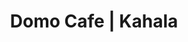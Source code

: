 ---
layout: place
title: "Domo Cafe | Kahala"
permalink: /hawaii/honolulu/domo-cafe-kahala.html
stateAbbr: HI
stateName: Hawaii
cityName: Honolulu
seo:
  name: "Domo Cafe | Kahala"
  type: Restaurant
  links: null
description: "Domo Cafe | Kahala serves delicious sushi in Honolulu, Hawaii. Try fresh Japanese dishes for a great dining experience. "
place_id: ChIJw-k640ptAHwRmKZyzsfP1Vg
photos:
  - name: >-
      places/ChIJw-k640ptAHwRmKZyzsfP1Vg/photos/AeeoHcLanisoZVMCsrtwdpPRsFowp8vHKuWoKA23ScqR-itIn1H611_4EWvvCQ3BsDVAptDp-Moq3ZgK_7ASRXRq288eMtfCh1_92A9_xcrshdzxaUMKLkEibLzFftH1tr92ypz5ATdyS7gkRaVpmfYdUo6x0g-U9iTFXOsagOfG6nJ9mO5xGqCoo3z4XlTMot93LWcibmgTCcaib7q8WaoYxPvCp2WSGfEWugy_ZXn8giWuVjxJ4_0aquge5BLIYtCbYsUl_E9dx3jetdcI73Bv5E7GIjRdFYKNSKCReo1XoMPNVw
    widthPx: 4032
    heightPx: 3024
    authorAttributions:
      - displayName: Domo Cafe kahala
        uri: https://maps.google.com/maps/contrib/112858698614746730280
        photoUri: >-
          https://lh3.googleusercontent.com/a-/ALV-UjWnptXQuhANUx9l64XAHmAsDrg9ImmrGsp4QgPXjDPuQfRi4aw=s100-p-k-no-mo
    flagContentUri: >-
      https://www.google.com/local/imagery/report/?cb_client=maps_api_places.places_api&image_key=!1e10!2sAF1QipOR4tg4pX2PpsVmltF8NTfb6qe1AlEkOSFLZkTg&hl=en-US
    googleMapsUri: >-
      https://www.google.com/maps/place//data=!3m4!1e2!3m2!1sAF1QipOR4tg4pX2PpsVmltF8NTfb6qe1AlEkOSFLZkTg!2e10!4m2!3m1!1s0x7c006d4ae33ae9c3:0x58d5cfc7ce72a698
  - name: >-
      places/ChIJw-k640ptAHwRmKZyzsfP1Vg/photos/AeeoHcLY0RgI4TsBahWGFh5i5yL7dPvjhKi5fo3g8aJgnETBQmfuWASpVG-eLY9GjLd2fi9EYSh-WZGmFTOSnVyP8JH7JioSy2RUS4y8OK4Lzw5SeZDXdFRL5iR42Ukuv9XwFgiGE3UyUPM-mn_LB2dCjWnqNe5UKh3kjCf0G3DGdvw7VL8p9YeIXswyDuYG0HyBrs_F1tZGAy28lV6p0Tiq1YGmzjSGXJQugauD2kvMn_Bc7PLFIm6-BtDRP0x0w_DYecJmvdZ7F2sI6ddD3X9NCf9Z75PYtU4no9Ra9XWXzIbPyA
    widthPx: 4800
    heightPx: 3200
    authorAttributions:
      - displayName: Domo Cafe kahala
        uri: https://maps.google.com/maps/contrib/112858698614746730280
        photoUri: >-
          https://lh3.googleusercontent.com/a-/ALV-UjWnptXQuhANUx9l64XAHmAsDrg9ImmrGsp4QgPXjDPuQfRi4aw=s100-p-k-no-mo
    flagContentUri: >-
      https://www.google.com/local/imagery/report/?cb_client=maps_api_places.places_api&image_key=!1e10!2sAF1QipPA7oAwqlWC09fzME_p1AyCxriSg8ShuvrDB82O&hl=en-US
    googleMapsUri: >-
      https://www.google.com/maps/place//data=!3m4!1e2!3m2!1sAF1QipPA7oAwqlWC09fzME_p1AyCxriSg8ShuvrDB82O!2e10!4m2!3m1!1s0x7c006d4ae33ae9c3:0x58d5cfc7ce72a698
  - name: >-
      places/ChIJw-k640ptAHwRmKZyzsfP1Vg/photos/AeeoHcKOE4_PxVhH7OAD6zASsTpW9p0eqZyDcA7AxbC7L9LEnjN48HkLJEJcxw-CSpaZJKALwcskDCpJvDafHaOeqhrNSJS9O_yjEvzUh0xywdV13AKixVTrEqmv-ZmYpLb5VL177_HbMaZjtnoNnk4qs3qRGX55an9UGJXXL3iB3r6J5qZVw6BpK9BOwWrgs5GckFQ0_NjPKE-IkeHLRApmBto84e7nqxCcWmkhOiJfFtZ0ECZ82JCYEluqrG51R29ezUw6qKIlIrQbYbTgcSMtIUDHtQrBvI6FzdcyOQwxX11oTQ
    widthPx: 1290
    heightPx: 1906
    authorAttributions:
      - displayName: Domo Cafe kahala
        uri: https://maps.google.com/maps/contrib/112858698614746730280
        photoUri: >-
          https://lh3.googleusercontent.com/a-/ALV-UjWnptXQuhANUx9l64XAHmAsDrg9ImmrGsp4QgPXjDPuQfRi4aw=s100-p-k-no-mo
    flagContentUri: >-
      https://www.google.com/local/imagery/report/?cb_client=maps_api_places.places_api&image_key=!1e10!2sAF1QipPbHw8FnLUhBo75l5nsjHX4oTewgobgxaVWLCb2&hl=en-US
    googleMapsUri: >-
      https://www.google.com/maps/place//data=!3m4!1e2!3m2!1sAF1QipPbHw8FnLUhBo75l5nsjHX4oTewgobgxaVWLCb2!2e10!4m2!3m1!1s0x7c006d4ae33ae9c3:0x58d5cfc7ce72a698
  - name: >-
      places/ChIJw-k640ptAHwRmKZyzsfP1Vg/photos/AeeoHcJ_t6WQnfkDisTWwXXhNDzPdZwEyWD2xHTD0kX_2hdOwQlxwDPIEzw8vrc1n5u1TVh5P2Eb1SS9OFZgg4qLqTSeD27qpZd8FRoVO0iYHWNb4xGanSLQ_BayBlz2P3WS5gIYluUx3Nd5eFnFBMy_vjzTeo_rny-Gv5xOQ7StsJC1b1YOF6P1gKoPKANmCmeieVDuSsUArbg5G36tBryTyXTW_xWkDEjlSXOLeZnbcd-KEJEDn8QDJZ8Dk0Ni0VPyzObi-3AIWYza1IRaUYF3PujSgEMoOfGwcMPQ1hPI72DJ5A
    widthPx: 3200
    heightPx: 4800
    authorAttributions:
      - displayName: Domo Cafe kahala
        uri: https://maps.google.com/maps/contrib/112858698614746730280
        photoUri: >-
          https://lh3.googleusercontent.com/a-/ALV-UjWnptXQuhANUx9l64XAHmAsDrg9ImmrGsp4QgPXjDPuQfRi4aw=s100-p-k-no-mo
    flagContentUri: >-
      https://www.google.com/local/imagery/report/?cb_client=maps_api_places.places_api&image_key=!1e10!2sAF1QipOwGuOPhBzAqotf-_Fxvb1LRtwdQbxzlodvWU2y&hl=en-US
    googleMapsUri: >-
      https://www.google.com/maps/place//data=!3m4!1e2!3m2!1sAF1QipOwGuOPhBzAqotf-_Fxvb1LRtwdQbxzlodvWU2y!2e10!4m2!3m1!1s0x7c006d4ae33ae9c3:0x58d5cfc7ce72a698
  - name: >-
      places/ChIJw-k640ptAHwRmKZyzsfP1Vg/photos/AeeoHcJaT97QMKYqG6aUSJVnyMmiv0zn9Szi63gaLhsE5mk1w9F-MKiZz7jwW0WWqoQBQOWV4ecEz6lqihT-0QJxMlcRDeRty5f2SbdgGLXGzgLWfVp17mkwSMMQrKLPKfazryPRQnOGEobhcpaNNlYXfkxK5z39Te9JRblOcheLi_tXx0aHJ9t1GuiX703wk4vCLDZfMR_eYeRlqypCWx7z_8XQUaVMonO1IlBLXc6lPQWv6CKIDjvouh9CAj-l7K4O3lQYlTyy-4RVIjUghyDXI_OqKVWcbVIOhBMcuZtQ3iYoJijdVqAZqXajGLMfmvPPRr3WUQn_651eazy8Bo8uiA8qySKVsWsLKx4Zu2bZ1oIqdnCLJCWBdBaS8X1tRTdX4Mks0ZuH1ZXwZNqoXcZI1OxGREto1FFZViX30qJm71Awuw
    widthPx: 1509
    heightPx: 1509
    authorAttributions:
      - displayName: Cafe Domo
        uri: https://maps.google.com/maps/contrib/108168317916631588619
        photoUri: >-
          https://lh3.googleusercontent.com/a-/ALV-UjVVzhRfB3TUiiNfbYAEacS7gouG2n63A6u6grBUHhmfqlh5ojw=s100-p-k-no-mo
    flagContentUri: >-
      https://www.google.com/local/imagery/report/?cb_client=maps_api_places.places_api&image_key=!1e10!2sCIHM0ogKEICAgIC-vtaOYg&hl=en-US
    googleMapsUri: >-
      https://www.google.com/maps/place//data=!3m4!1e2!3m2!1sCIHM0ogKEICAgIC-vtaOYg!2e10!4m2!3m1!1s0x7c006d4ae33ae9c3:0x58d5cfc7ce72a698
  - name: >-
      places/ChIJw-k640ptAHwRmKZyzsfP1Vg/photos/AeeoHcLmkORdRzqH7XQT4xVA66fIoZDAdeeinx9XLI-Vg-G_lLgVs4t2yzsQrL96w1ikrZZen-cIRVkZ7xl5CE-HbcIcHYcnI6A1aaK8AyLpg7O1O5MYJlCnefWy5Z74akhEyv0c_s0eU1NNPyVzhbKUbEkDtEhipIzpugXQs4djLvqinNqrvxsLrB8SLT-bJSGjiRQUear0YHWKXim_Fv59QzuFTM1ojMuJGAxY28HU9qZC2rM6NmM9Li2QW3ZdpgmjNtZeJm4MFrDiUUUKd2OGPMSOrrLoiSnY4SpJnAnv9Nn87BeU8urxW4nei7FUqs7CgidUWXQkQJSTpa1TcisjNsr34Rx_SlHjtXRvuPRMZBjxIF2IRkj6SVCwh7AABTvrHbrGo1Kjh6DQAWNwNcjMrpAfbAiVEORl_Trl9HR5fsbEA9o
    widthPx: 1652
    heightPx: 1659
    authorAttributions:
      - displayName: S. Kinilau
        uri: https://maps.google.com/maps/contrib/115288056178632184931
        photoUri: >-
          https://lh3.googleusercontent.com/a/ACg8ocLsOVf4b_2tbsQ4D92KH2xe3_87bziluMts9BtifBanGTWM6A=s100-p-k-no-mo
    flagContentUri: >-
      https://www.google.com/local/imagery/report/?cb_client=maps_api_places.places_api&image_key=!1e10!2sCIHM0ogKEICAgIDrmL7zlQE&hl=en-US
    googleMapsUri: >-
      https://www.google.com/maps/place//data=!3m4!1e2!3m2!1sCIHM0ogKEICAgIDrmL7zlQE!2e10!4m2!3m1!1s0x7c006d4ae33ae9c3:0x58d5cfc7ce72a698
  - name: >-
      places/ChIJw-k640ptAHwRmKZyzsfP1Vg/photos/AeeoHcKPRF03xx0Mf1fMHzFlh1BdZaOexl40FDsvKtk5mfiavciaJTnItcPHEEZGHPi4nNY_QSFLwZ2nKkr9w5FOH0YASVIgEmUE73gXP5UeH60Fr4Q_jFC2N1mxEADD9d03ffX1X-o9trlqaVGJbjwzbhZ5HkvYveTH5sfD7n-33njaKk0iyKiNe5eNFsGZRNR_bMIUbNNqgVDrvql0ce7qdTuOYBdd2Zhz171fc5rQVq8ERO2Qg1yNUgyDkP5r3QHhXZel6PMJXL_hapWXD2gGUnX8cyqin8xSu7lDd4tZKD72wA
    widthPx: 3068
    heightPx: 3068
    authorAttributions:
      - displayName: Domo Cafe kahala
        uri: https://maps.google.com/maps/contrib/112858698614746730280
        photoUri: >-
          https://lh3.googleusercontent.com/a-/ALV-UjWnptXQuhANUx9l64XAHmAsDrg9ImmrGsp4QgPXjDPuQfRi4aw=s100-p-k-no-mo
    flagContentUri: >-
      https://www.google.com/local/imagery/report/?cb_client=maps_api_places.places_api&image_key=!1e10!2sAF1QipNYq7CjKzwJHEXHODKb7QnPR5TMBXH_6Z-8e1VR&hl=en-US
    googleMapsUri: >-
      https://www.google.com/maps/place//data=!3m4!1e2!3m2!1sAF1QipNYq7CjKzwJHEXHODKb7QnPR5TMBXH_6Z-8e1VR!2e10!4m2!3m1!1s0x7c006d4ae33ae9c3:0x58d5cfc7ce72a698
  - name: >-
      places/ChIJw-k640ptAHwRmKZyzsfP1Vg/photos/AeeoHcJReBvCt41zzBH5rJs1IWrLVjJFWaFcubVmpBTfJabCSkBnU9JVfviSWED--G8NAGzsywkO4-jg4PdEpLjcmb3t7cmd0DAU0VEIY1EfJqHPl69Y7mptH4XtLixPtgjCC81mLfJwsOW807poiQ7-5cLW5y3vC82YTKxts_dTaGsxdA68ztsNOAYH0J38rxxzGXuGCtYMn-YsWlpSrNXGyEopaT8Ixr5cyUZeurwZc3JYV__2moZRJoam5rG8chBcLO1Qzw3YoE2uE8xuP4uzGUwrnLjQiI6_6yQRSCr0gdEFwaWQt-YU4A3Qkl9pbuYUXuySKu57Q0jGH3CgftAoPO_iXRVmmxXM3LWvV2NMNE0m8j6BpcOd2oLmEPA_29dnBO-W2Kp4jaMP-a6FQdtNAX1JPKQLPZpWKMAEJzKLCFS9RgwC
    widthPx: 3599
    heightPx: 4800
    authorAttributions:
      - displayName: stan s
        uri: https://maps.google.com/maps/contrib/116174779282140654376
        photoUri: >-
          https://lh3.googleusercontent.com/a-/ALV-UjUky6fkJasW7qXb21XXaPLdwZevPnPekF9nH8oAZCvmUvlOtJL09Q=s100-p-k-no-mo
    flagContentUri: >-
      https://www.google.com/local/imagery/report/?cb_client=maps_api_places.places_api&image_key=!1e10!2sCIHM0ogKEICAgICJ95yl0wE&hl=en-US
    googleMapsUri: >-
      https://www.google.com/maps/place//data=!3m4!1e2!3m2!1sCIHM0ogKEICAgICJ95yl0wE!2e10!4m2!3m1!1s0x7c006d4ae33ae9c3:0x58d5cfc7ce72a698
  - name: >-
      places/ChIJw-k640ptAHwRmKZyzsfP1Vg/photos/AeeoHcI6aXgweu5pm6zfSunpf2Kfzbwq_cUOyYAQL_YlvPEkTb4spk-XUM13d8BFHq48oJtkOOe1qC1lx2bXPRtwOgZ00BLaG6NGl2rsxWLmyZnc3RsOYI1aPwR5Pm_7U_vXg6QSmSPkcAf5Zc1uVSr3RaJn56tY5pAQdehw6PWzEzGTRl6p7Bfgvkan82DCXezGSJjM6FtHAmv85FjpGC7WV7lHelGvm5t_0zpOn16AgprP6EERgN8MEaneatG_4HWYoXyjPLMvK-LXD5Vqorh_aGiwFmoqeKFbBlcqNObzdK20Fg
    widthPx: 3200
    heightPx: 4800
    authorAttributions:
      - displayName: Domo Cafe kahala
        uri: https://maps.google.com/maps/contrib/112858698614746730280
        photoUri: >-
          https://lh3.googleusercontent.com/a-/ALV-UjWnptXQuhANUx9l64XAHmAsDrg9ImmrGsp4QgPXjDPuQfRi4aw=s100-p-k-no-mo
    flagContentUri: >-
      https://www.google.com/local/imagery/report/?cb_client=maps_api_places.places_api&image_key=!1e10!2sAF1QipPYuNX5HKw1CXd7V-DBvnqK1Ol37toJ68W7V11D&hl=en-US
    googleMapsUri: >-
      https://www.google.com/maps/place//data=!3m4!1e2!3m2!1sAF1QipPYuNX5HKw1CXd7V-DBvnqK1Ol37toJ68W7V11D!2e10!4m2!3m1!1s0x7c006d4ae33ae9c3:0x58d5cfc7ce72a698
  - name: >-
      places/ChIJw-k640ptAHwRmKZyzsfP1Vg/photos/AeeoHcJsyIQVixJw4wfez9g1JZ9O9fjvVQtALY1LKmLmqswYIB6ZWbg67g-mk_G3W4-M5NSDCJzrSD0ydh7k4tAjufe3Wg5in7RHbpYFl2vnR17tBl8BePsqT6Xep9qDY0-X1Yj9khadhIEyxR_m7cxGw2HbJ9SmpASItrE4gNoRJcgl2EJbV8M22Dm7lf19yrJxQAKrKohAfKB8-OVvJx9z49YUZmVy3-DaSXDe7qdpkyNvAsWTmdjhFPpsJgk7rlQmM_yH5D6t641LDQa54p9M5tSuI4_kmMdukINaIO4th36mOX_7y4Me1eO3LAljftw3vQcxlBy9IMIW7n4mGaR3GVTamVMi4KZZJ5d0bH0DcAX2ufUSLJ8feTu_pxiwDdcm24qaXS-rFYq71s56cjK1H3sz_oRYNyWzpd7vbXeCkVvRib6V
    widthPx: 4080
    heightPx: 3060
    authorAttributions:
      - displayName: Davina Sanders
        uri: https://maps.google.com/maps/contrib/100154891114088911922
        photoUri: >-
          https://lh3.googleusercontent.com/a/ACg8ocJ1MxkjozG9GA0FA57vpQbWM4r4QxiEa8EG0aGtGwWi7HOHxw=s100-p-k-no-mo
    flagContentUri: >-
      https://www.google.com/local/imagery/report/?cb_client=maps_api_places.places_api&image_key=!1e10!2sCIHM0ogKEICAgICN5t60sgE&hl=en-US
    googleMapsUri: >-
      https://www.google.com/maps/place//data=!3m4!1e2!3m2!1sCIHM0ogKEICAgICN5t60sgE!2e10!4m2!3m1!1s0x7c006d4ae33ae9c3:0x58d5cfc7ce72a698
address: 4346 Waialae Ave, Honolulu, HI 96816, USA
street: 4346 Waialae Ave
city: Honolulu
state: HI
zip: '96816'
country: USA
neighborhood: Waialae - Kahala
latitude: '21.278743'
longitude: '-157.784121'
accessibility_options:
  wheelchairAccessibleParking: true
  wheelchairAccessibleEntrance: true
  wheelchairAccessibleSeating: true
business_status: OPERATIONAL
name: Domo Cafe | Kahala
google_maps_links:
  directionsUri: >-
    https://www.google.com/maps/dir//''/data=!4m7!4m6!1m1!4e2!1m2!1m1!1s0x7c006d4ae33ae9c3:0x58d5cfc7ce72a698!3e0
  placeUri: https://maps.google.com/?cid=6401250902446089880
  writeAReviewUri: >-
    https://www.google.com/maps/place//data=!4m3!3m2!1s0x7c006d4ae33ae9c3:0x58d5cfc7ce72a698!12e1
  reviewsUri: >-
    https://www.google.com/maps/place//data=!4m4!3m3!1s0x7c006d4ae33ae9c3:0x58d5cfc7ce72a698!9m1!1b1
  photosUri: >-
    https://www.google.com/maps/place//data=!4m3!3m2!1s0x7c006d4ae33ae9c3:0x58d5cfc7ce72a698!10e5
primary_type: American Restaurant
opening_hours:
  regular: null
  current: null
secondary_opening_hours:
  regular:
    weekdayDescriptions: null
    type: null
  current:
    weekdayDescriptions: null
    type: null
phone: null
price_level: null
price_range: null
rating: null
rating_count: 0
website: null
reviews: null
parking_options: null
payment_options: null
allow_dogs: null
curbside_pickup: null
delivery: null
dine_in: null
good_for_children: null
good_for_groups: null
good_for_sports: null
live_music: null
menu_for_children: null
outdoor_seating: null
reservable: null
restroom: null
serves_beer: null
serves_breakfast: null
serves_brunch: null
serves_cocktails: null
serves_coffee: null
serves_dinner: null
serves_dessert: null
serves_lunch: null
serves_vegetarian_food: null
serves_wine: null
takeout: null
update_category: essentials
summary: null

---